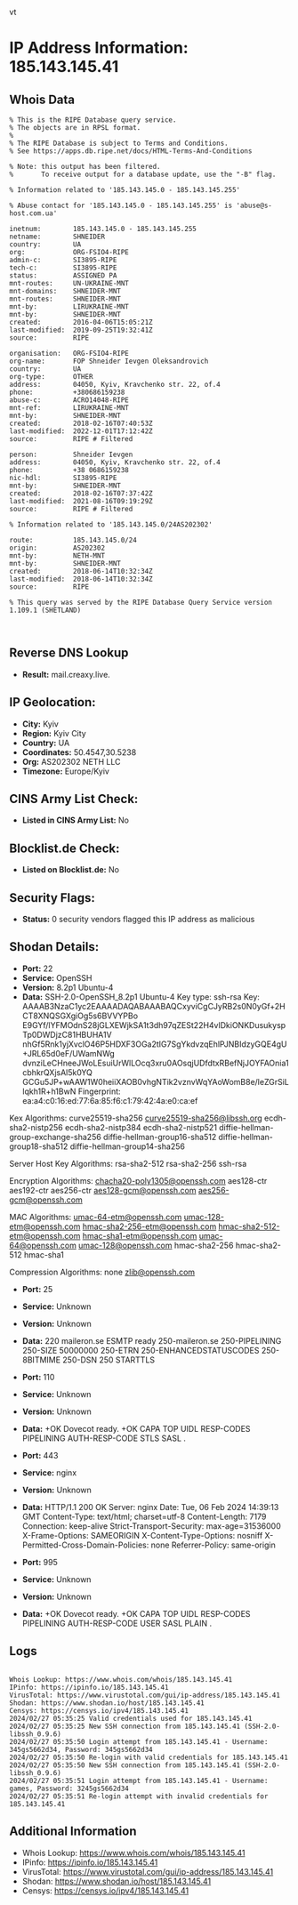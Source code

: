 vt
# IP Address Information: 185.143.145.41

## Whois Data
```
% This is the RIPE Database query service.
% The objects are in RPSL format.
%
% The RIPE Database is subject to Terms and Conditions.
% See https://apps.db.ripe.net/docs/HTML-Terms-And-Conditions

% Note: this output has been filtered.
%       To receive output for a database update, use the "-B" flag.

% Information related to '185.143.145.0 - 185.143.145.255'

% Abuse contact for '185.143.145.0 - 185.143.145.255' is 'abuse@s-host.com.ua'

inetnum:        185.143.145.0 - 185.143.145.255
netname:        SHNEIDER
country:        UA
org:            ORG-FSIO4-RIPE
admin-c:        SI3895-RIPE
tech-c:         SI3895-RIPE
status:         ASSIGNED PA
mnt-routes:     UN-UKRAINE-MNT
mnt-domains:    SHNEIDER-MNT
mnt-routes:     SHNEIDER-MNT
mnt-by:         LIRUKRAINE-MNT
mnt-by:         SHNEIDER-MNT
created:        2016-04-06T15:05:21Z
last-modified:  2019-09-25T19:32:41Z
source:         RIPE

organisation:   ORG-FSIO4-RIPE
org-name:       FOP Shneider Ievgen Oleksandrovich
country:        UA
org-type:       OTHER
address:        04050, Kyiv, Kravchenko str. 22, of.4
phone:          +380686159238
abuse-c:        ACRO14048-RIPE
mnt-ref:        LIRUKRAINE-MNT
mnt-by:         SHNEIDER-MNT
created:        2018-02-16T07:40:53Z
last-modified:  2022-12-01T17:12:42Z
source:         RIPE # Filtered

person:         Shneider Ievgen
address:        04050, Kyiv, Kravchenko str. 22, of.4
phone:          +38 0686159238
nic-hdl:        SI3895-RIPE
mnt-by:         SHNEIDER-MNT
created:        2018-02-16T07:37:42Z
last-modified:  2021-08-16T09:19:29Z
source:         RIPE # Filtered

% Information related to '185.143.145.0/24AS202302'

route:          185.143.145.0/24
origin:         AS202302
mnt-by:         NETH-MNT
mnt-by:         SHNEIDER-MNT
created:        2018-06-14T10:32:34Z
last-modified:  2018-06-14T10:32:34Z
source:         RIPE

% This query was served by the RIPE Database Query Service version 1.109.1 (SHETLAND)



```
## Reverse DNS Lookup
- **Result:** mail.creaxy.live.

## IP Geolocation:
- **City:** Kyiv
- **Region:** Kyiv City
- **Country:** UA
- **Coordinates:** 50.4547,30.5238
- **Org:** AS202302 NETH LLC
- **Timezone:** Europe/Kyiv

## CINS Army List Check:
- **Listed in CINS Army List:** 
No

## Blocklist.de Check:
- **Listed on Blocklist.de:** 
No

## Security Flags:
- **Status:** 0 security vendors flagged this IP address as malicious

## Shodan Details:
- **Port:** 22
- **Service:** OpenSSH
- **Version:** 8.2p1 Ubuntu-4
- **Data:** SSH-2.0-OpenSSH_8.2p1 Ubuntu-4
Key type: ssh-rsa
Key: AAAAB3NzaC1yc2EAAAADAQABAAABAQCxyviCgCJyRB2s0N0yGf+2HCT8XNQSGXgiOg5s6BVVYPBo
E9GYf/lYFMOdnS28jGLXEWjkSA1t3dh97qZESt22H4vlDkiONKDusukyspTp0DWDjzC81HBUHA1V
nhGf5Rnk1yjXvclO46P5HDXF3OGa2tIG7SgYkdvzqEhlPJNBIdzyGQE4gU+JRL65d0eF/UWamNWg
dvnziLeCHneeJWoLEsuiUrWlLOcq3xru0AOsqjUDfdtxRBefNjJOYFAOnia1cbhkrQXjsAl5k0YQ
GCGu5JP+wAAW1W0heiiXAOB0vhgNTik2vznvWqYAoWomB8e/leZGrSiLlqkh1R+h1BwN
Fingerprint: ea:a4:c0:16:ed:77:6a:85:f6:c1:79:42:4a:e0:ca:ef

Kex Algorithms:
	curve25519-sha256
	curve25519-sha256@libssh.org
	ecdh-sha2-nistp256
	ecdh-sha2-nistp384
	ecdh-sha2-nistp521
	diffie-hellman-group-exchange-sha256
	diffie-hellman-group16-sha512
	diffie-hellman-group18-sha512
	diffie-hellman-group14-sha256

Server Host Key Algorithms:
	rsa-sha2-512
	rsa-sha2-256
	ssh-rsa

Encryption Algorithms:
	chacha20-poly1305@openssh.com
	aes128-ctr
	aes192-ctr
	aes256-ctr
	aes128-gcm@openssh.com
	aes256-gcm@openssh.com

MAC Algorithms:
	umac-64-etm@openssh.com
	umac-128-etm@openssh.com
	hmac-sha2-256-etm@openssh.com
	hmac-sha2-512-etm@openssh.com
	hmac-sha1-etm@openssh.com
	umac-64@openssh.com
	umac-128@openssh.com
	hmac-sha2-256
	hmac-sha2-512
	hmac-sha1

Compression Algorithms:
	none
	zlib@openssh.com


- **Port:** 25
- **Service:** Unknown
- **Version:** Unknown
- **Data:** 220 maileron.se ESMTP ready
250-maileron.se
250-PIPELINING
250-SIZE 50000000
250-ETRN
250-ENHANCEDSTATUSCODES
250-8BITMIME
250-DSN
250 STARTTLS


- **Port:** 110
- **Service:** Unknown
- **Version:** Unknown
- **Data:** +OK Dovecot ready.
+OK
CAPA
TOP
UIDL
RESP-CODES
PIPELINING
AUTH-RESP-CODE
STLS
SASL
.


- **Port:** 443
- **Service:** nginx
- **Version:** Unknown
- **Data:** HTTP/1.1 200 OK
Server: nginx
Date: Tue, 06 Feb 2024 14:39:13 GMT
Content-Type: text/html; charset=utf-8
Content-Length: 7179
Connection: keep-alive
Strict-Transport-Security: max-age=31536000
X-Frame-Options: SAMEORIGIN
X-Content-Type-Options: nosniff
X-Permitted-Cross-Domain-Policies: none
Referrer-Policy: same-origin



- **Port:** 995
- **Service:** Unknown
- **Version:** Unknown
- **Data:** +OK Dovecot ready.
+OK
CAPA
TOP
UIDL
RESP-CODES
PIPELINING
AUTH-RESP-CODE
USER
SASL PLAIN
.


## Logs
```

Whois Lookup: https://www.whois.com/whois/185.143.145.41
IPinfo: https://ipinfo.io/185.143.145.41
VirusTotal: https://www.virustotal.com/gui/ip-address/185.143.145.41
Shodan: https://www.shodan.io/host/185.143.145.41
Censys: https://censys.io/ipv4/185.143.145.41
2024/02/27 05:35:25 Valid credentials used for 185.143.145.41
2024/02/27 05:35:25 New SSH connection from 185.143.145.41 (SSH-2.0-libssh_0.9.6)
2024/02/27 05:35:50 Login attempt from 185.143.145.41 - Username: 345gs5662d34, Password: 345gs5662d34
2024/02/27 05:35:50 Re-login with valid credentials for 185.143.145.41
2024/02/27 05:35:50 New SSH connection from 185.143.145.41 (SSH-2.0-libssh_0.9.6)
2024/02/27 05:35:51 Login attempt from 185.143.145.41 - Username: games, Password: 3245gs5662d34
2024/02/27 05:35:51 Re-login attempt with invalid credentials for 185.143.145.41

```
## Additional Information
- Whois Lookup: https://www.whois.com/whois/185.143.145.41
- IPinfo: https://ipinfo.io/185.143.145.41
- VirusTotal: https://www.virustotal.com/gui/ip-address/185.143.145.41
- Shodan: https://www.shodan.io/host/185.143.145.41
- Censys: https://censys.io/ipv4/185.143.145.41

